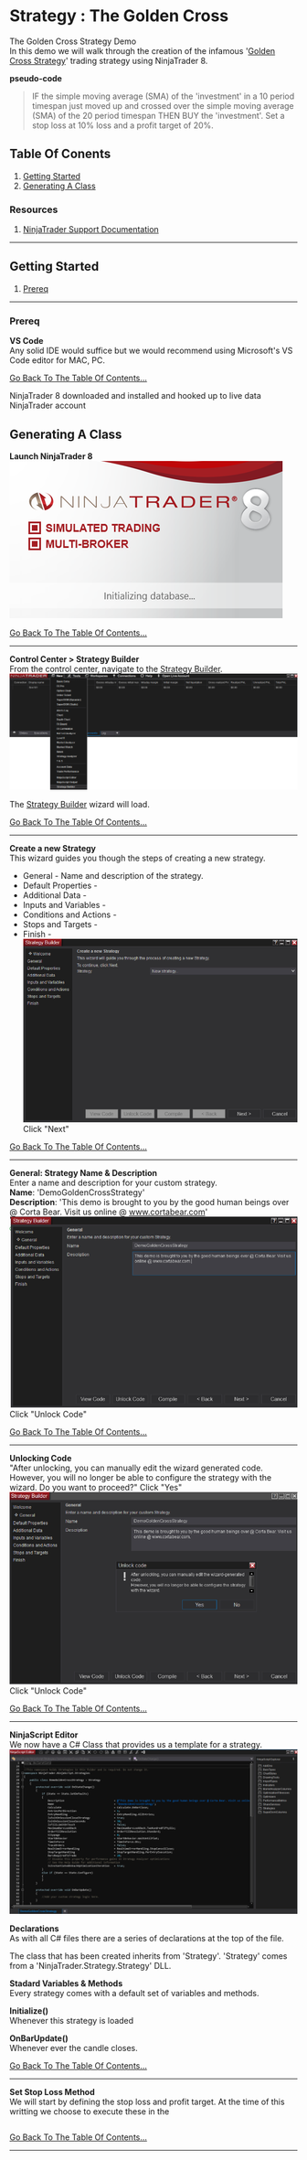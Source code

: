 # Strategy : The Golden Cross
The Golden Cross Strategy Demo  
In this demo we will walk through the creation of the infamous '[Golden Cross Strategy](https://etfdb.com/etf-education/3-simple-moving-average-etf-trading-strategies/)' trading strategy using NinjaTrader 8.  

**pseudo-code**  
> IF the simple moving average (SMA) of the 'investment' in a 10 period timespan just moved up and crossed over the simple moving average (SMA) of the 20 period timespan THEN BUY the 'investment'. Set a stop loss at 10% loss and a profit target of 20%.  


## Table Of Conents  
1. [Getting Started](#getting-started)  
1. [Generating A Class](#generating-a-class)

### Resources  
1. [NinjaTrader Support Documentation](https://ninjatrader.com/support/helpGuides/nt8/)

---

## Getting Started 
1. [Prereq](#)  

---  

### Prereq  
**VS Code**  
Any solid IDE would suffice but we would recommend using Microsoft's VS Code editor for MAC, PC.  

[Go Back To The Table Of Contents...](#strategy--the-golden-cross)

NinjaTrader 8 downloaded and installed and hooked up to live data 
NinjaTrader account 

## Generating A Class  
**Launch NinjaTrader 8**  
![NinjaTrader 8 Loading Image](_assests/imgs/img-0001__ntrader-Lol.png)  

[Go Back To The Table Of Contents...](#strategy--the-golden-cross)  

---  

**Control Center > Strategy Builder**  
From the control center, navigate to the [Strategy Builder](#).  
![NinjaTrader 8 Loading Image](_assests/imgs/img-0002__control-center.png)  

The [Strategy Builder](#) wizard will load.  

[Go Back To The Table Of Contents...](#strategy--the-golden-cross)  

---  


**Create a new Strategy**  
This wizard guides you though the steps of creating a new strategy.  
* General - Name and description of the strategy.  
* Default Properties -  
* Additional Data -  
* Inputs and Variables -  
* Conditions and Actions -  
* Stops and Targets -  
* Finish -  
![NinjaTrader 8 Loading Image](_assests/imgs/img-0003__strategy-builder.png)  
Click "Next"

[Go Back To The Table Of Contents...](#strategy--the-golden-cross)  

---  
 

**General: Strategy Name & Description**  
Enter a name and description for your custom strategy.  
**Name**: 'DemoGoldenCrossStrategy'  
**Description**: 'This demo is brought to you by the good human beings over @ Corta Bear. Visit us online @ www.cortabear.com'  
![NinjaTrader 8 Loading Image](_assests/imgs/img-0003__strategy-name.png)  
Click "Unlock Code"

[Go Back To The Table Of Contents...](#strategy--the-golden-cross)  

---  
 

**Unlocking Code**  
"After unlocking, you can manually edit the wizard generated code. However, you will no longer be able to configure the strategy with the wizard. Do you want to proceed?" Click "Yes"  
![NinjaTrader 8 Loading Image](_assests/imgs/img-0004__unlock-code.png)  
Click "Unlock Code"

[Go Back To The Table Of Contents...](#strategy--the-golden-cross)  

---  
 

**NinjaScript Editor**  
We now have a C# Class that provides us a template for a strategy.
![NinjaTrader 8 Loading Image](_assests/imgs/img-0005__ninja-script-editor.png)  

**Declarations**  
As with all C# files there are a series of declarations at the top of the file.

The class that has been created inherits from 'Strategy'. 'Strategy' comes from a 'NinjaTrader.Strategy.Strategy' DLL.

**Stadard Variables & Methods**  
Every strategy comes with a default set of variables and methods.

**Initialize()**  
Whenever this strategy is loaded

**OnBarUpdate()**  
Whenever ever the candle closes.  

[Go Back To The Table Of Contents...](#strategy--the-golden-cross)  

---  
 

**Set Stop Loss Method**  
We will start by defining the stop loss and profit target. At the time of this writting we choose to execute these in the 
```C#
```


[Go Back To The Table Of Contents...](#strategy--the-golden-cross)  

---  
